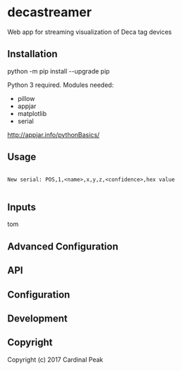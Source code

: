 # decastreamer
Web app for streaming visualization of Deca tag devices

## Installation

python -m pip install --upgrade pip

Python 3 required. Modules needed:
- pillow
- appjar
- matplotlib
- serial

http://appjar.info/pythonBasics/


## Usage

```

New serial: POS,1,<name>,x,y,z,<confidence>,hex value


```

## Inputs

tom

## Advanced Configuration


## API


## Configuration



## Development


## Copyright

Copyright (c) 2017 Cardinal Peak

